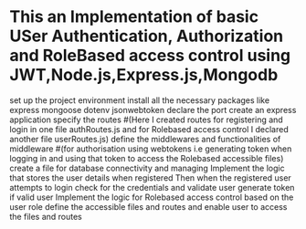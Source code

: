 # This an Implementation of basic USer Authentication, Authorization and RoleBased access control using JWT,Node.js,Express.js,Mongodb

set up the project environment 
install all the necessary packages like express mongoose dotenv jsonwebtoken 
declare the port
create an express application
specify the routes #(Here I created routes for registering and login in one file authRoutes.js and for Rolebased access control I declared another file userRoutes.js)
define the middlewares and functionalities of middleware #(for authorisation using webtokens i.e generating token when logging in and using that token to access the Rolebased accessible files)
create a file for database connectivity and managing 
Implement the logic that stores the user details when registered 
Then when the registered user attempts to login check for the credentials and validate user
generate token if valid user
Implement the logic for Rolebased access control based on the user role 
define the accessible files and routes
and enable user to access the files and routes
